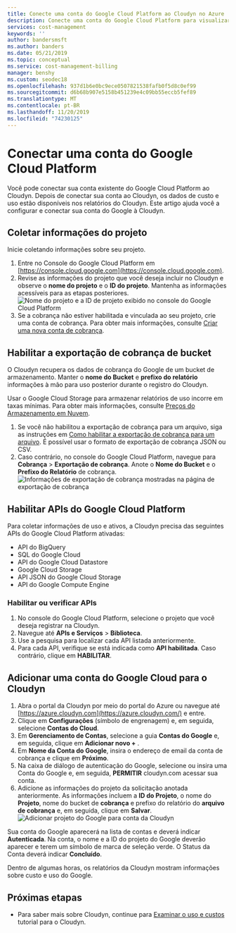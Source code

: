 ```yaml
---
title: Conecte uma conta do Google Cloud Platform ao Cloudyn no Azure | Microsoft Docs
description: Conecte uma conta do Google Cloud Platform para visualizar dados de custo e uso nos relatórios do Cloudyn.
services: cost-management
keywords: ''
author: bandersmsft
ms.author: banders
ms.date: 05/21/2019
ms.topic: conceptual
ms.service: cost-management-billing
manager: benshy
ms.custom: seodec18
ms.openlocfilehash: 937d1b6e0bc9ece0507821538fafb0f5d8c0ef99
ms.sourcegitcommit: d6b68b907e5158b451239e4c09bb55eccb5fef89
ms.translationtype: MT
ms.contentlocale: pt-BR
ms.lasthandoff: 11/20/2019
ms.locfileid: "74230125"
---
```

# <a name="connect-a-google-cloud-platform-account"></a>Conectar uma conta do Google Cloud Platform

Você pode conectar sua conta existente do Google Cloud Platform ao Cloudyn. Depois de conectar sua conta ao Cloudyn, os dados de custo e uso estão disponíveis nos relatórios do Cloudyn. Este artigo ajuda você a configurar e conectar sua conta do Google à Cloudyn.


## <a name="collect-project-information"></a>Coletar informações do projeto

Inicie coletando informações sobre seu projeto.

1. Entre no Console do Google Cloud Platform em [https://console.cloud.google.com](https://console.cloud.google.com).
2. Revise as informações do projeto que você deseja incluir no Cloudyn e observe o **nome do projeto** e o **ID do projeto**. Mantenha as informações acessíveis para as etapas posteriores.  
    ![Nome do projeto e a ID de projeto exibido no console do Google Cloud Platform](./media/connect-google-account/gcp-console01.png)
3. Se a cobrança não estiver habilitada e vinculada ao seu projeto, crie uma conta de cobrança. Para obter mais informações, consulte [Criar uma nova conta de cobrança](https://cloud.google.com/billing/docs/how-to/manage-billing-account#create/_a/_new/_billing/_account).

## <a name="enable-storage-bucket-billing-export"></a>Habilitar a exportação de cobrança de bucket

O Cloudyn recupera os dados de cobrança do Google de um bucket de armazenamento. Manter o **nome do Bucket** e **prefixo do relatório** informações à mão para uso posterior durante o registro do Cloudyn.

Usar o Google Cloud Storage para armazenar relatórios de uso incorre em taxas mínimas. Para obter mais informações, consulte [Preços do Armazenamento em Nuvem](https://cloud.google.com/storage/pricing).

1. Se você não habilitou a exportação de cobrança para um arquivo, siga as instruções em [Como habilitar a exportação de cobrança para um arquivo](https://cloud.google.com/billing/docs/how-to/export-data-file#how_to_enable_billing_export_to_a_file). É possível usar o formato de exportação de cobrança JSON ou CSV.
2. Caso contrário, no console do Google Cloud Platform, navegue para **Cobrança** > **Exportação de cobrança**. Anote o **Nome do Bucket** e o **Prefixo do Relatório** de cobrança.  
    ![Informações de exportação de cobrança mostradas na página de exportação de cobrança](./media/connect-google-account/billing-export.png)

## <a name="enable-google-cloud-platform-apis"></a>Habilitar APIs do Google Cloud Platform

Para coletar informações de uso e ativos, a Cloudyn precisa das seguintes APIs do Google Cloud Platform ativadas:

- API do BigQuery
- SQL do Google Cloud
- API do Google Cloud Datastore
- Google Cloud Storage
- API JSON do Google Cloud Storage
- API do Google Compute Engine

### <a name="enable-or-verify-apis"></a>Habilitar ou verificar APIs

1. No console do Google Cloud Platform, selecione o projeto que você deseja registrar na Cloudyn.
2. Navegue até **APIs e Serviços** > **Biblioteca**.
3. Use a pesquisa para localizar cada API listada anteriormente.
4. Para cada API, verifique se está indicada como **API habilitada**. Caso contrário, clique em **HABILITAR**.

## <a name="add-a-google-cloud-account-to-cloudyn"></a>Adicionar uma conta do Google Cloud para o Cloudyn

1. Abra o portal da Cloudyn por meio do portal do Azure ou navegue até [https://azure.cloudyn.com](https://azure.cloudyn.com/) e entre.
2. Clique em **Configurações** (símbolo de engrenagem) e, em seguida, selecione **Contas do Cloud**.
3. Em **Gerenciamento de Contas**, selecione a guia **Contas do Google** e, em seguida, clique em **Adicionar novo +** .
4. Em **Nome da Conta do Google**, insira o endereço de email da conta de cobrança e clique em **Próximo**.
5. Na caixa de diálogo de autenticação do Google, selecione ou insira uma Conta do Google e, em seguida, **PERMITIR** cloudyn.com acessar sua conta.
6. Adicione as informações do projeto da solicitação anotada anteriormente. As informações incluem a **ID do Projeto**, o nome do **Projeto**, nome do bucket de **cobrança** e prefixo do relatório do **arquivo de cobrança** e, em seguida, clique em **Salvar**.  
    ![Adicionar projeto do Google para conta da Cloudyn](./media/connect-google-account/add-project.png)

Sua conta do Google aparecerá na lista de contas e deverá indicar **Autenticada**. Na conta, o nome e a ID do projeto do Google deverão aparecer e terem um símbolo de marca de seleção verde. O Status da Conta deverá indicar **Concluído**.

Dentro de algumas horas, os relatórios da Cloudyn mostram informações sobre custo e uso do Google.

## <a name="next-steps"></a>Próximas etapas

- Para saber mais sobre Cloudyn, continue para [Examinar o uso e custos](./tutorial-review-usage.md) tutorial para o Cloudyn.
